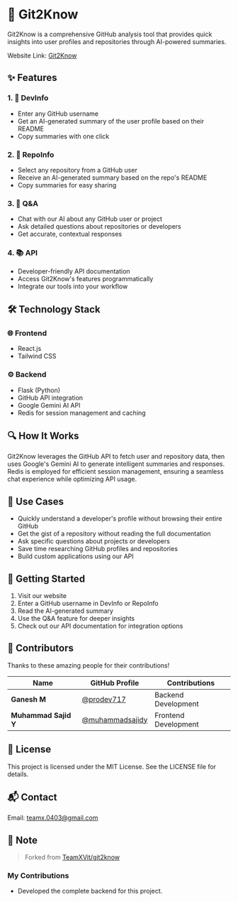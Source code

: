 # 🚀 Git2Know

Git2Know is a comprehensive GitHub analysis tool that provides quick insights into user profiles and repositories through AI-powered summaries.

Website Link: [Git2Know](https://git2know.netlify.app)

## ✨ Features

### 1. 👤 DevInfo
- Enter any GitHub username
- Get an AI-generated summary of the user profile based on their README
- Copy summaries with one click

### 2. 📁 RepoInfo
- Select any repository from a GitHub user
- Receive an AI-generated summary based on the repo's README
- Copy summaries for easy sharing

### 3. 💬 Q&A
- Chat with our AI about any GitHub user or project
- Ask detailed questions about repositories or developers
- Get accurate, contextual responses

### 4. 📚 API
- Developer-friendly API documentation
- Access Git2Know's features programmatically
- Integrate our tools into your workflow

## 🛠️ Technology Stack

### 🌐 Frontend
- React.js
- Tailwind CSS

### ⚙️ Backend
- Flask (Python)
- GitHub API integration
- Google Gemini AI API
- Redis for session management and caching

## 🔍 How It Works

Git2Know leverages the GitHub API to fetch user and repository data, then uses Google's Gemini AI to generate intelligent summaries and responses. Redis is employed for efficient session management, ensuring a seamless chat experience while optimizing API usage.

## 🚀 Use Cases

- Quickly understand a developer's profile without browsing their entire GitHub
- Get the gist of a repository without reading the full documentation
- Ask specific questions about projects or developers
- Save time researching GitHub profiles and repositories
- Build custom applications using our API

## 🏁 Getting Started

1. Visit our website
2. Enter a GitHub username in DevInfo or RepoInfo
3. Read the AI-generated summary
4. Use the Q&A feature for deeper insights
5. Check out our API documentation for integration options

## 👥 Contributors  

Thanks to these amazing people for their contributions!  

| Name | GitHub Profile | Contributions |
|------|--------------|--------------|
| **Ganesh M** | [@prodev717](https://github.com/prodev717) | Backend Development |
| **Muhammad Sajid Y** | [@muhammadsajidy](https://github.com/muhammadsajidy) | Frontend Development |

## 📜 License

This project is licensed under the MIT License. See the LICENSE file for details.

## 📬 Contact

Email: [teamx.0403@gmail.com](mailto:teamx.0403@gmail.com)  

## 📝 Note

> Forked from [TeamXVit/git2know](https://github.com/TeamXVit/git2know)

### My Contributions
- Developed the complete backend for this project.
